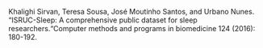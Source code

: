Khalighi Sirvan, Teresa Sousa, José Moutinho Santos, and Urbano Nunes. “ISRUC-Sleep: A comprehensive public dataset for sleep researchers.“Computer methods and programs in biomedicine 124 (2016): 180-192.

